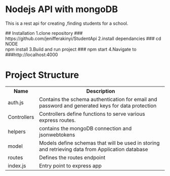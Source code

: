 <h1>Nodejs API with mongoDB</h1>
<p>This is a rest api  for creating ,finding students  for a school.</p>
## Installation
1.clone repository
### https://github.com/jenifferakinyi/StudentApi
2.install dependancies
### cd NODE <br>
    npm install
3.Build and run project
### npm start
4.Navigate to ###http://localhost:4000
<h1>Project Structure</h1>
<table>
<tr>
<th>Name</th>
<th>Description</th>
</tr>
<tr>
<td>auth.js</td>
<td>Contains the schema authentication for email and password and generated keys for data protection</td>
</tr>
<tr>
<td>Controllers</td>
<td>Controllers define functions to serve various express routes.</td>
</tr>
<tr>
<td>helpers</td>
<td>contains the mongoDB connection and jsonwebtokens</td>
</tr>
<tr>
<td>model</td>
<td>Models define schemas that will be used in storing and retrieving data from Application database</td>
</tr>
<tr>
<td>routes</td>
<td>Defines the routes endpoint</td>
</tr>
<tr>
<td>index.js</td>
<td>Entry point to express app</td>
</tr>
</table>